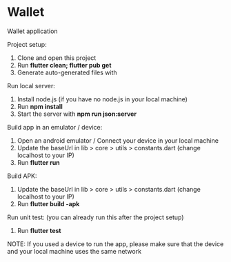 # Wallet
Wallet application

Project setup:
1. Clone and open this project
2. Run **flutter clean; flutter pub get**
3. Generate auto-generated files with

Run local server:
1. Install node.js (if you have no node.js in your local machine)
2. Run **npm install**
3. Start the server with **npm run json:server**

Build app in an emulator / device:
1. Open an android emulator / Connect your device in your local machine
2. Update the baseUrl in lib > core > utils > constants.dart (change localhost to your IP)
3. Run **flutter run**

Build APK:
1. Update the baseUrl in lib > core > utils > constants.dart (change localhost to your IP)
2. Run **flutter build -apk**

Run unit test: (you can already run this after the project setup)
1. Run **flutter test**


NOTE:
If you used a device to run the app, please make sure that the device and your local machine uses the same network

